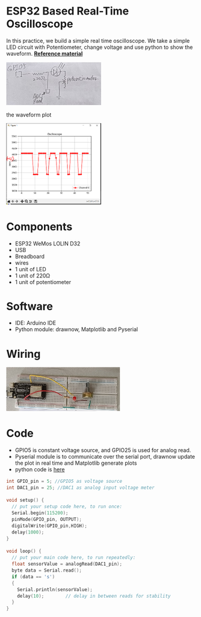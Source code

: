 # ESP32 Based Real-Time Oscilloscope

In this practice, we build a simple real time oscilloscope. We take a simple LED circuit with Potentiometer, change voltage and use python to show the waveform. [**Reference material**](https://circuitdigest.com/microcontroller-projects/arduino-oscilloscope-code-circuit)

<img align="justify" src="Real_Time_Oscilloscope_circuit.jpg" alt="RTOc" style="width:50%">

the waveform plot

<img align="justify" src="Real_Time_Oscilloscope_img.PNG" alt="RTOimg" style="width:50%">

# Components
* ESP32 WeMos LOLIN D32
* USB
* Breadboard
* wires
* 1 unit of LED
* 1 unit of 220Ω
* 1 unit of potentiometer

# Software
* IDE: Arduino IDE
* Python module: drawnow, Matplotlib and Pyserial

# Wiring

<img align="justify" src="practice_Real_Time_Oscilloscope.jpg" alt="pRTO" style="width:60%">

# Code
* GPIO5 is constant voltage source, and GPIO25 is used for analog read.
* Pyserial module is to communicate over the serial port, drawnow update the plot in real time and Matplotlib generate plots
* python code is [here](LAB6_ESP32_Based_Real_Time_Oscilloscope/RealTimePlot.py)

```C++
int GPIO_pin = 5; //GPIO5 as voltage source
int DAC1_pin = 25; //DAC1 as analog input voltage meter

void setup() {
  // put your setup code here, to run once:
  Serial.begin(115200);
  pinMode(GPIO_pin, OUTPUT);
  digitalWrite(GPIO_pin,HIGH);
  delay(1000);
}

void loop() {
  // put your main code here, to run repeatedly:
  float sensorValue = analogRead(DAC1_pin);
  byte data = Serial.read();
  if (data == 's')
  {
    Serial.println(sensorValue);
    delay(10);        // delay in between reads for stability
  }
}
```
